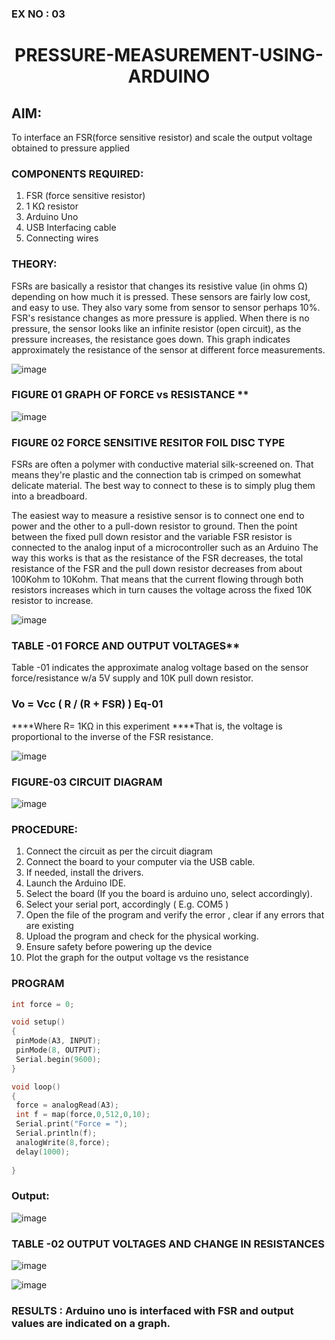 ### EX NO : 03
# <p align="center"> PRESSURE-MEASUREMENT-USING-ARDUINO </p>

## AIM: 
To interface an FSR(force sensitive resistor) and scale the output voltage obtained to pressure applied 
 
### COMPONENTS REQUIRED:
1.	FSR  (force sensitive resistor)
2.	1 KΩ resistor 
3.	Arduino Uno 
4.	USB Interfacing cable 
5.	Connecting wires 

### THEORY: 
FSRs are basically a resistor that changes its resistive value (in ohms Ω) depending on how much it is pressed. These sensors are fairly low cost, and easy to use. They also vary some from sensor to sensor perhaps 10%. FSR's resistance changes as more pressure is applied. When there is no pressure, the sensor looks like an infinite resistor (open circuit), as the pressure increases, the resistance goes down. This graph indicates approximately the resistance of the sensor at different force measurements.
 
![image](https://user-images.githubusercontent.com/36288975/163532939-d6888ae1-4068-4d83-86a7-fc4c32d5179e.png)

### FIGURE 01 GRAPH OF FORCE vs RESISTANCE **

![image](https://user-images.githubusercontent.com/36288975/163532957-82d57567-a1c3-48c5-8a87-7ea66d6fca49.png)

### FIGURE 02 FORCE SENSITIVE RESITOR FOIL DISC TYPE  

FSRs are often a polymer with conductive material silk-screened on. That means they're plastic and the connection tab is crimped on somewhat delicate material. The best way to connect to these is to simply plug them into a breadboard.

The easiest way to measure a resistive sensor is to connect one end to power and the other to a pull-down resistor to ground. Then the point between the fixed pull down resistor and the variable FSR resistor is connected to the analog input of a microcontroller such as an Arduino The way this works is that as the resistance of the FSR decreases, the total resistance of the FSR and the pull down resistor decreases from about 100Kohm to 10Kohm. That means that the current flowing through both resistors increases which in turn causes the voltage across the fixed 10K resistor to increase.

 ![image](https://user-images.githubusercontent.com/36288975/163532972-2b909551-12c9-485d-adb1-d1e988d557bd.png)

### TABLE -01 FORCE AND OUTPUT VOLTAGES**
	
  Table -01 indicates the approximate analog voltage based on the sensor force/resistance w/a 5V supply and 10K pull down resistor.

### Vo = Vcc ( R / (R + FSR) )								Eq-01

****Where R= 1KΩ in this experiment 
****That is, the voltage is proportional to the inverse of the FSR resistance.


![image](https://user-images.githubusercontent.com/36288975/163532979-a2a5cb5c-f495-442c-843e-bebb82737a35.png)

### FIGURE-03 CIRCUIT DIAGRAM

![image](https://user-images.githubusercontent.com/74660507/166241830-6732e218-3192-4264-9679-f640c08ecc65.png)

### PROCEDURE:
1.	Connect the circuit as per the circuit diagram 
2.	Connect the board to your computer via the USB cable.
3.	If needed, install the drivers.
4.	Launch the Arduino IDE.
5.	Select the board (If you the board is arduino uno, select accordingly).
6.	Select your serial port, accordingly ( E.g. COM5 )
7.	Open the file of the program  and verify the error , clear if any errors that are existing 
8.	Upload the program and check for the physical working. 
9.	Ensure safety before powering up the device 
10.	Plot the graph for the output voltage vs the resistance 

### PROGRAM 
 ```c
 int force = 0;

void setup()
{
  pinMode(A3, INPUT);
  pinMode(8, OUTPUT);
  Serial.begin(9600);
}

void loop()
{
  force = analogRead(A3);
  int f = map(force,0,512,0,10);
  Serial.print("Force = ");
  Serial.println(f);
  analogWrite(8,force);
  delay(1000); 
  
}
```
 ### Output:
 
![image](https://user-images.githubusercontent.com/74660507/166242506-a3189856-9c33-4d7c-be65-ec3bce063b49.png)

### TABLE -02 OUTPUT VOLTAGES AND CHANGE IN RESISTANCES

![image](https://user-images.githubusercontent.com/74660507/166242572-92e7cb05-41c6-4057-b6a5-5cdf22a7b5a4.png)

![image](https://user-images.githubusercontent.com/74660507/167768105-fd0493d3-3a00-4a1e-9e68-82523fcfa7cb.png)


### RESULTS : Arduino uno is interfaced with FSR and output values are indicated on a graph.
